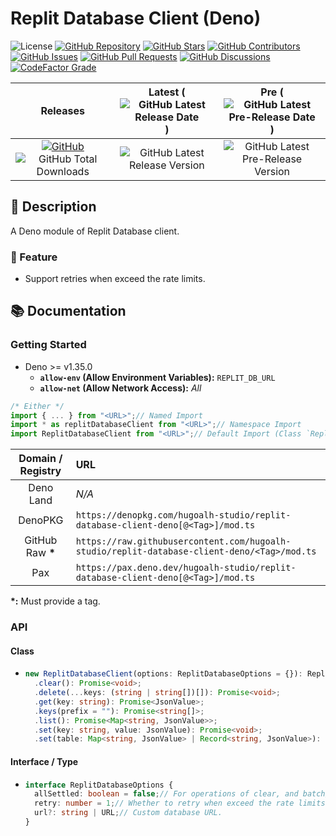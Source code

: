 # Replit Database Client (Deno)

![License](https://img.shields.io/static/v1?label=License&message=MIT&style=flat-square "License")
[![GitHub Repository](https://img.shields.io/badge/Repository-181717?logo=github&logoColor=ffffff&style=flat-square "GitHub Repository")](https://github.com/hugoalh-studio/replit-database-client-deno)
[![GitHub Stars](https://img.shields.io/github/stars/hugoalh-studio/replit-database-client-deno?label=Stars&logo=github&logoColor=ffffff&style=flat-square "GitHub Stars")](https://github.com/hugoalh-studio/replit-database-client-deno/stargazers)
[![GitHub Contributors](https://img.shields.io/github/contributors/hugoalh-studio/replit-database-client-deno?label=Contributors&logo=github&logoColor=ffffff&style=flat-square "GitHub Contributors")](https://github.com/hugoalh-studio/replit-database-client-deno/graphs/contributors)
[![GitHub Issues](https://img.shields.io/github/issues-raw/hugoalh-studio/replit-database-client-deno?label=Issues&logo=github&logoColor=ffffff&style=flat-square "GitHub Issues")](https://github.com/hugoalh-studio/replit-database-client-deno/issues)
[![GitHub Pull Requests](https://img.shields.io/github/issues-pr-raw/hugoalh-studio/replit-database-client-deno?label=Pull%20Requests&logo=github&logoColor=ffffff&style=flat-square "GitHub Pull Requests")](https://github.com/hugoalh-studio/replit-database-client-deno/pulls)
[![GitHub Discussions](https://img.shields.io/github/discussions/hugoalh-studio/replit-database-client-deno?label=Discussions&logo=github&logoColor=ffffff&style=flat-square "GitHub Discussions")](https://github.com/hugoalh-studio/replit-database-client-deno/discussions)
[![CodeFactor Grade](https://img.shields.io/codefactor/grade/github/hugoalh-studio/replit-database-client-deno?label=Grade&logo=codefactor&logoColor=ffffff&style=flat-square "CodeFactor Grade")](https://www.codefactor.io/repository/github/hugoalh-studio/replit-database-client-deno)

| **Releases** | **Latest** (![GitHub Latest Release Date](https://img.shields.io/github/release-date/hugoalh-studio/replit-database-client-deno?label=&style=flat-square "GitHub Latest Release Date")) | **Pre** (![GitHub Latest Pre-Release Date](https://img.shields.io/github/release-date-pre/hugoalh-studio/replit-database-client-deno?label=&style=flat-square "GitHub Latest Pre-Release Date")) |
|:-:|:-:|:-:|
| [![GitHub](https://img.shields.io/badge/GitHub-181717?logo=github&logoColor=ffffff&style=flat-square "GitHub")](https://github.com/hugoalh-studio/replit-database-client-deno/releases) ![GitHub Total Downloads](https://img.shields.io/github/downloads/hugoalh-studio/replit-database-client-deno/total?label=&style=flat-square "GitHub Total Downloads") | ![GitHub Latest Release Version](https://img.shields.io/github/release/hugoalh-studio/replit-database-client-deno?sort=semver&label=&style=flat-square "GitHub Latest Release Version") | ![GitHub Latest Pre-Release Version](https://img.shields.io/github/release/hugoalh-studio/replit-database-client-deno?include_prereleases&sort=semver&label=&style=flat-square "GitHub Latest Pre-Release Version") |

## 📝 Description

A Deno module of Replit Database client.

### 🌟 Feature

- Support retries when exceed the rate limits.

## 📚 Documentation

### Getting Started

- Deno >= v1.35.0
  - **`allow-env` (Allow Environment Variables):** `REPLIT_DB_URL`
  - **`allow-net` (Allow Network Access):** *All*

```ts
/* Either */
import { ... } from "<URL>";// Named Import
import * as replitDatabaseClient from "<URL>";// Namespace Import
import ReplitDatabaseClient from "<URL>";// Default Import (Class `ReplitDatabaseClient`)
```

| **Domain / Registry** | **URL** |
|:-:|:--|
| Deno Land | *N/A* |
| DenoPKG | `https://denopkg.com/hugoalh-studio/replit-database-client-deno[@<Tag>]/mod.ts` |
| GitHub Raw **\*** | `https://raw.githubusercontent.com/hugoalh-studio/replit-database-client-deno/<Tag>/mod.ts` |
| Pax | `https://pax.deno.dev/hugoalh-studio/replit-database-client-deno[@<Tag>]/mod.ts` |

**\*:** Must provide a tag.

### API

#### Class

- ```ts
  new ReplitDatabaseClient(options: ReplitDatabaseOptions = {}): ReplitDatabaseClient;
    .clear(): Promise<void>;
    .delete(...keys: (string | string[])[]): Promise<void>;
    .get(key: string): Promise<JsonValue>;
    .keys(prefix = ""): Promise<string[]>;
    .list(): Promise<Map<string, JsonValue>>;
    .set(key: string, value: JsonValue): Promise<void>;
    .set(table: Map<string, JsonValue> | Record<string, JsonValue>): Promise<void>;
  ```

#### Interface / Type

- ```ts
  interface ReplitDatabaseOptions {
    allSettled: boolean = false;// For operations of clear, and batch/bulk delete and set, whether to await for all of the operations are all settled (resolved or rejected) instead of ignore remain operations when any of the operation is rejected.
    retry: number = 1;// Whether to retry when exceed the rate limits.
    url?: string | URL;// Custom database URL.
  }
  ```
